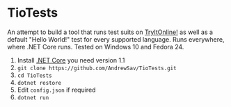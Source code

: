 # TioTests

An attempt to build a tool that runs test suits on [TryItOnline!](https://tryitonline.net) as well as a default "Hello World!" test for every supported language. Runs everywhere, where .NET Core runs. Tested on Windows 10 and Fedora 24.

1. Install [.NET Core](https://www.microsoft.com/net/core) you need version 1.1
2. `git clone https://github.com/AndrewSav/TioTests.git`
3. `cd TioTests`
4. `dotnet restore`
5. Edit `config.json` if required
6. `dotnet run`
